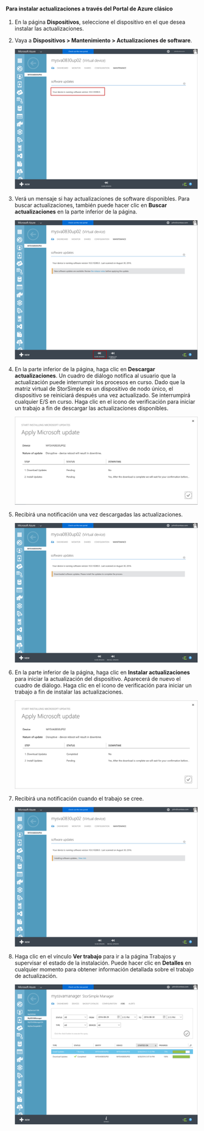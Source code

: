 <!--author=alkohli last changed: 09/02/16 -->

#### Para instalar actualizaciones a través del Portal de Azure clásico

1. En la página **Dispositivos**, seleccione el dispositivo en el que desea instalar las actualizaciones.

2. Vaya a **Dispositivos > Mantenimiento > Actualizaciones de software**.

    ![actualizar dispositivo](../includes/media/storsimple-ova-install-update-via-portal/azupdate1m.png)

3. Verá un mensaje si hay actualizaciones de software disponibles. Para buscar actualizaciones, también puede hacer clic en **Buscar actualizaciones** en la parte inferior de la página.

    ![actualizar dispositivo](../includes/media/storsimple-ova-install-update-via-portal/azupdate2m.png)

4. En la parte inferior de la página, haga clic en **Descargar actualizaciones**. Un cuadro de diálogo notifica al usuario que la actualización puede interrumpir los procesos en curso. Dado que la matriz virtual de StorSimple es un dispositivo de nodo único, el dispositivo se reiniciará después una vez actualizado. Se interrumpirá cualquier E/S en curso. Haga clic en el icono de verificación para iniciar un trabajo a fin de descargar las actualizaciones disponibles.

    ![actualizar dispositivo](../includes/media/storsimple-ova-install-update-via-portal/azupdate3m.png)

5. Recibirá una notificación una vez descargadas las actualizaciones.

    ![actualizar dispositivo](../includes/media/storsimple-ova-install-update-via-portal/azupdate6m.png)

6. En la parte inferior de la página, haga clic en **Instalar actualizaciones** para iniciar la actualización del dispositivo. Aparecerá de nuevo el cuadro de diálogo. Haga clic en el icono de verificación para iniciar un trabajo a fin de instalar las actualizaciones.

    ![actualizar dispositivo](../includes/media/storsimple-ova-install-update-via-portal/azupdate7m.png)

7. Recibirá una notificación cuando el trabajo se cree.

    ![actualizar dispositivo](../includes/media/storsimple-ova-install-update-via-portal/azupdate8m.png)

8. Haga clic en el vínculo **Ver trabajo** para ir a la página Trabajos y supervisar el estado de la instalación. Puede hacer clic en **Detalles** en cualquier momento para obtener información detallada sobre el trabajo de actualización.

    ![actualizar dispositivo](../includes/media/storsimple-ova-install-update-via-portal/azupdate9m.png)

<!---HONumber=AcomDC_0914_2016-->